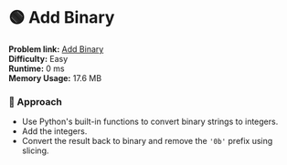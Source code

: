 # 🟢 Add Binary

**Problem link:** [Add Binary](https://leetcode.com/problems/add-binary/)  
**Difficulty:** Easy  
**Runtime:** 0 ms  
**Memory Usage:** 17.6 MB  

### 🧠 Approach
- Use Python's built-in functions to convert binary strings to integers.
- Add the integers.
- Convert the result back to binary and remove the `'0b'` prefix using slicing.
